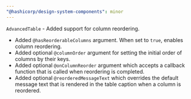 ```yaml
---
"@hashicorp/design-system-components": minor
---
```


<!-- START components/table/advanced-table -->

`AdvancedTable` - Added support for column reordering.
- Added `@hasReorderableColumns` argument. When set to `true`, enables column reordering.
- Added optional `@columnOrder` argument for setting the initial order of columns by their keys.
- Added optional `@onColumnReorder` argument which accepts a callback function that is called when reordering is completed.
- Added optional `@reorderedMessageText` which overrides the default message text that is rendered in the table caption when a column is reordered.
<!-- END -->
